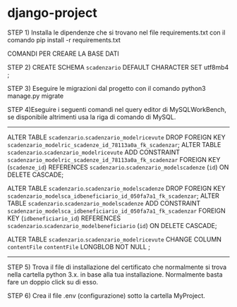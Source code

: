 # django-project

STEP 1) Installa le dipendenze che si trovano nel file requirements.txt con il
comando pip install -r requirements.txt

COMANDI PER CREARE LA BASE DATI

STEP 2) CREATE SCHEMA `scadenzario` DEFAULT CHARACTER SET utf8mb4 ;

STEP 3) Eseguire le migrazioni dal progetto con il comando python3 manage.py migrate

STEP 4)Eseguire i seguenti comandi nel query editor di MySQLWorkBench, se disponibile 
altrimenti usa la riga di comando di MySQL.

----------------------------------------------------------------------------------------
ALTER TABLE `scadenzario`.`scadenzario_modelricevute` 
DROP FOREIGN KEY `scadenzario_modelric_scadenze_id_78113a0a_fk_scadenzar`;
ALTER TABLE `scadenzario`.`scadenzario_modelricevute` 
ADD CONSTRAINT `scadenzario_modelric_scadenze_id_78113a0a_fk_scadenzar`
  FOREIGN KEY (`scadenze_id`)
  REFERENCES `scadenzario`.`scadenzario_modelscadenze` (`id`)
  ON DELETE CASCADE;



ALTER TABLE `scadenzario`.`scadenzario_modelscadenze` 
DROP FOREIGN KEY `scadenzario_modelsca_idbeneficiario_id_050fa7a1_fk_scadenzar`;
ALTER TABLE `scadenzario`.`scadenzario_modelscadenze` 
ADD CONSTRAINT `scadenzario_modelsca_idbeneficiario_id_050fa7a1_fk_scadenzar`
  FOREIGN KEY (`idbeneficiario_id`)
  REFERENCES `scadenzario`.`scadenzario_modelbeneficiario` (`id`)
  ON DELETE CASCADE;


ALTER TABLE `scadenzario`.`scadenzario_modelricevute` 
CHANGE COLUMN `contentFile` `contentFile` LONGBLOB NOT NULL ;

-----------------------------------------------------------------------------------------

STEP 5) Trova il file di installazione del certificato 
che normalmente si trova nella cartella python 3.x. in base
alla tua installazione. Normalmente basta fare un doppio click su di esso.

STEP 6) Crea il file .env (configurazione) sotto la cartella MyProject.
